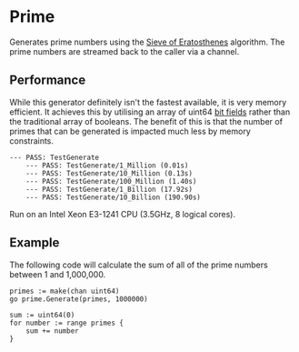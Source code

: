 # Prime

Generates prime numbers using the [Sieve of Eratosthenes](https://en.wikipedia.org/wiki/Sieve_of_Eratosthenes) algorithm.
The prime numbers are streamed back to the caller via a channel.

## Performance

While this generator definitely isn't the fastest available, it is very memory efficient. It achieves this by utilising an
array of uint64 [bit fields](https://en.wikipedia.org/wiki/Bit_field) rather than the traditional array of booleans. The
benefit of this is that the number of primes that can be generated is impacted much less by memory constraints.

	--- PASS: TestGenerate
		--- PASS: TestGenerate/1_Million (0.01s)
		--- PASS: TestGenerate/10_Million (0.13s)
		--- PASS: TestGenerate/100_Million (1.40s)
		--- PASS: TestGenerate/1_Billion (17.92s)
		--- PASS: TestGenerate/10_Billion (190.90s)

Run on an Intel Xeon E3-1241 CPU (3.5GHz, 8 logical cores).

## Example

The following code will calculate the sum of all of the prime numbers between 1 and 1,000,000.

	primes := make(chan uint64)
	go prime.Generate(primes, 1000000)

	sum := uint64(0)
	for number := range primes {
		sum += number
	}
